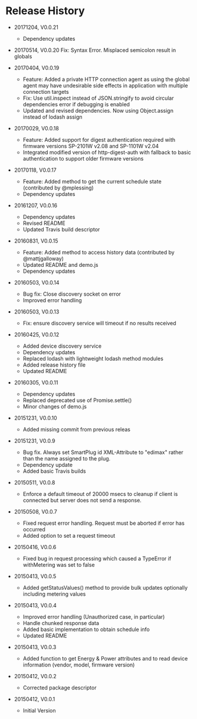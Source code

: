 # Release History

* 20171204, V0.0.21
    * Dependency updates

* 20170514, V0.0.20
    Fix: Syntax Error. Misplaced semicolon result in globals
    
* 20170404, V0.0.19
    * Feature: Added a private HTTP connection agent as using the global agent may have undesirable side effects
      in application with multiple connection targets
    * Fix: Use util.inspect instead of JSON.stringify to avoid circular dependencies error if debugging is enabled
    * Updated and revised dependencies. Now using Object.assign instead of lodash assign

* 20170029, V0.0.18
    * Feature: Added support for digest authentication required with firmware versions SP-2101W v2.08 and SP-1101W v2.04
    * Integrated modified version of http-digest-auth with fallback to basic authentication to
      support older firmware versions

* 20170118, V0.0.17
    * Feature: Added method to get the current schedule state (contributed by @mplessing)
    * Dependency updates
    
* 20161207, V0.0.16
    * Dependency updates
    * Revised README
    * Updated Travis build descriptor
    
* 20160831, V0.0.15
    * Feature: Added method to access history data (contributed by @mattjgalloway)
    * Updated README and demo.js
    * Dependency updates
    
* 20160503, V0.0.14
    * Bug fix: Close discovery socket on error
    * Improved error handling
    
* 20160503, V0.0.13
    * Fix: ensure discovery service will timeout if no results received

* 20160425, V0.0.12
    * Added device discovery service
    * Dependency updates
    * Replaced lodash with lightweight lodash method modules
    * Added release history file
    * Updated README
    
* 20160305, V0.0.11
    * Dependency updates
    * Replaced deprecated use of Promise.settle()
    * Minor changes of demo.js

* 20151231, V0.0.10
    * Added missing commit from previous releas
    
* 20151231, V0.0.9
    * Bug fix. Always set SmartPlug id XML-Attribute to "edimax" rather than the name assigned to the plug.
    * Dependency update
    * Added basic Travis builds
  
* 20150511, V0.0.8
    * Enforce a default timeout of 20000 msecs to cleanup if client is connected but server does not send a response.

* 20150508, V0.0.7
    * Fixed request error handling. Request must be aborted if error has occurred
    * Added option to set a request timeout
    
* 20150416, V0.0.6
    * Fixed bug in request processing which caused a TypeError if withMetering was set to false

* 20150413, V0.0.5
    * Added getStatusValues() method to provide bulk updates optionally including metering values
    
* 20150413, V0.0.4
    * Improved error handling (Unauthorized case, in particular)
    * Handle chunked response data
    * Added basic implementation to obtain schedule info
    * Updated README
    
* 20150413, V0.0.3
    * Added function to get Energy & Power attributes and to read device information (vendor, model, firmware version)
    
* 20150412, V0.0.2
    * Corrected package descriptor
    
* 20150412, V0.0.1
    * Initial Version